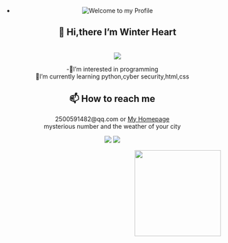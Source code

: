 - <div align="center">
  <img src="https://github.com/BrunnerLivio/brunnerlivio/blob/master/images/welcome.png?raw=true" style="max-width: 100%;" alt="Welcome to my Profile" />
  <h2>👋 Hi,there I’m Winter Heart</h2><br>
  <img align="center" src="https://github-readme-stats.vercel.app/api?username=nomaluser&show_icons=true&icon_color=CE1D2D&text_color=718096&bg_color=ffffff&hide_title=true" />
<p align="center">-👀I’m interested in programming<br>
  🌱I’m currently learning python,cyber security,html,css</p>
   <h2 align="center">📫 How to reach me</h2> 
  <p align="center">2500591482@qq.com or <a href="https://whgal.top/">My Homepage</a><br>mysterious number and the weather of your city</p>
<!-- 浏览量和天气 -->
<p align="center">
  <a href="https://whgal.top/"><img src="https://count.getloli.com/get/@:nomaluser"></a>
  <img src="https://weather-icon.journeyad.repl.co/@shanghai?v=1" >
</p>
<img align='right' src='https://cdn.jsdelivr.net/gh/moezx/cdn@3.2.1/img/other/iloli.gif' width='200'>
